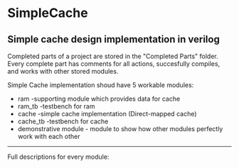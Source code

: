 # SimpleCache
## Simple cache design implementation in verilog

Completed parts of a project are stored in the "Completed Parts" folder.
Every complete part has comments for all actions, succesfully compiles, and works with other stored modules.

Simple Cache implementation shoud have 5 workable modules:
* ram 			-supporting module which provides data for cache
* ram_tb			-testbench for ram
* cache			-simple cache implementation (Direct-mapped cache)
* cache_tb		-testbench for cache
* demonstrative module - module to show how other modules perfectly work with each other

___

Full descriptions for every module:
